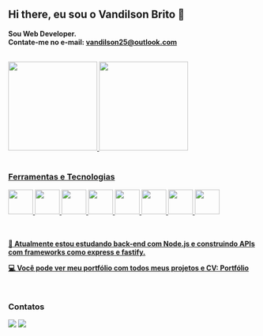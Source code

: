 ## Hi there, eu sou o Vandilson Brito 👋

<strong>Sou Web Developer.</strong>
<br>
<strong>Contate-me no e-mail: vandilson25@outlook.com</strong>
<br>
<br>
<div>
<a href="https://github.com/vandilsonbrito">
<img loading="lazy" height="180em" src="https://github-readme-stats.vercel.app/api?username=vandilsonbrito&show_icons=true&theme=dracula&include_all_commits=true&count_private=true"/>
<img loading="lazy" height="180em" src="https://github-readme-stats.vercel.app/api/top-langs/?username=vandilsonbrito&layout=compact&langs_count=7&theme=dracula"/>
</div>

<br>

### Ferramentas e Tecnologias
<div>
        <img loading="lazy" src="https://cdn.jsdelivr.net/gh/devicons/devicon/icons/git/git-original-wordmark.svg" width= "50" height= "50" margin-left="10px"/>
        <img loading="lazy" src="https://cdn.jsdelivr.net/gh/devicons/devicon/icons/html5/html5-original.svg" width= "50" height= "50"/>   
        <img loading="lazy" src="https://cdn.jsdelivr.net/gh/devicons/devicon/icons/css3/css3-original.svg" width= "50" height= "50" margin-left="10px"/>
        <img src="https://cdn.jsdelivr.net/gh/devicons/devicon@latest/icons/tailwindcss/tailwindcss-original.svg" width= "50" height= "50" margin-left="10px"/>
        <img loading="lazy" src="https://cdn.jsdelivr.net/gh/devicons/devicon/icons/javascript/javascript-original.svg" width= "50" height= "50" margin-left="10px"/>   
        <img loading="lazy" src="https://cdn.jsdelivr.net/gh/devicons/devicon/icons/react/react-original-wordmark.svg" width= "50" height= "50" margin-left="10px"/> 
        <img src="https://cdn.jsdelivr.net/gh/devicons/devicon@latest/icons/typescript/typescript-original.svg" width= "50" height= "50" margin-left="10px"/>
        <img src="https://cdn.jsdelivr.net/gh/devicons/devicon@latest/icons/nextjs/nextjs-line-wordmark.svg" width= "50" height= "50" margin-left="10px"/>
          
          
</div>

<br>
<br>

<strong>📗 Atualmente estou estudando back-end com Node.js e construindo APIs com frameworks como express e fastify.</strong>

<strong>💻 Você pode ver meu portfólio com todos meus projetos e CV:</i> [Portfólio](https://vandilson-portfolio.vercel.app/)</strong>

<br>

### Contatos

<div>
<a href="https://instagram.com/vanprogramadorweb" target="_blank"><img loading="lazy" src="https://img.shields.io/badge/-Instagram-%23E4405F?style=for-the-badge&logo=instagram&logoColor=white" target="_blank"></a>
<a href="https://www.linkedin.com/in/vandilson-brito-b791b3216" target="_blank"><img loading="lazy" src="https://img.shields.io/badge/-LinkedIn-%230077B5?style=for-the-badge&logo=linkedin&logoColor=white" target="_blank"></a>   
</div>
 <!--
**vandilsonbrito/vandilsonbrito** is a ✨ _special_ ✨ repository because its `README.md` (this file) appears on your GitHub profile.

Here are some ideas to get you started:

- 🔭 I’m currently working on ...
- 🌱 I’m currently learning ...
- 👯 I’m looking to collaborate on ...
- 🤔 I’m looking for help with ...
- 💬 Ask me about ...
- 📫 How to reach me: ...
- 😄 Pronouns: ...
- ⚡ Fun fact: ...
-->
